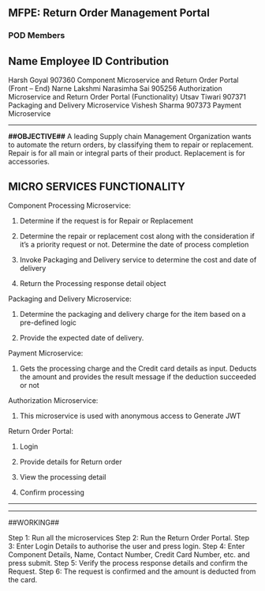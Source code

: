 ## MFPE: Return Order Management Portal 

### POD Members

Name	    		Employee ID		Contribution
-------------------------------------------------------------------------------------------------------------------------------------------
Harsh Goyal		907360		Component Microservice and Return Order Portal (Front – End)
Narne Lakshmi Narasimha Sai	905256		Authorization Microservice and Return Order Portal (Functionality)
Utsav Tiwari		907371		Packaging and Delivery Microservice
Vishesh Sharma		907373		Payment Microservice


---
**##OBJECTIVE##**
A leading Supply chain Management Organization wants to automate the return orders, by classifying them to repair or replacement.
Repair is for all main or integral parts of their product. Replacement is for accessories. 


## **MICRO SERVICES FUNCTIONALITY**

Component Processing Microservice:
1. Determine if the request is for Repair or Replacement 

2. Determine the repair or replacement cost along with the consideration if it’s a priority request or not. Determine the date of process completion 

3. Invoke Packaging and Delivery service to determine the cost and date of delivery 

4. Return the Processing response detail object


Packaging and Delivery Microservice:
1. Determine the packaging and delivery charge for the item based on a pre-defined logic 

2. Provide the expected date of delivery.

Payment Microservice:
1. Gets the processing charge and the Credit card details as input. Deducts the amount and provides the result message if the deduction succeeded or not

Authorization Microservice:
1. This microservice is used with anonymous access to Generate JWT

Return Order Portal:
1. Login 

2. Provide details for Return order 

3. View the processing detail 

4. Confirm processing

---

---

##WORKING##

Step 1: Run all the microservices
Step 2: Run the Return Order Portal.
Step 3: Enter Login Details to authorise the user and press login.
Step 4: Enter Component Details, Name, Contact Number, Credit Card Number, etc. and press submit.
Step 5: Verify the process response details and confirm the Request.
Step 6: The request is confirmed and the amount is deducted from the card.
